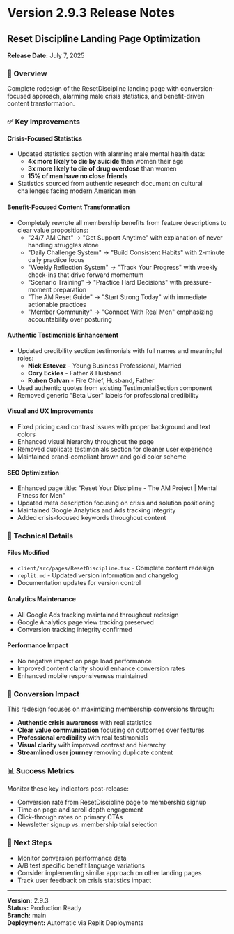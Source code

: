 # Version 2.9.3 Release Notes
## Reset Discipline Landing Page Optimization

**Release Date:** July 7, 2025

### 🎯 Overview
Complete redesign of the ResetDiscipline landing page with conversion-focused approach, alarming male crisis statistics, and benefit-driven content transformation.

### ✅ Key Improvements

#### **Crisis-Focused Statistics**
- Updated statistics section with alarming male mental health data:
  - **4x more likely to die by suicide** than women their age
  - **3x more likely to die of drug overdose** than women
  - **15% of men have no close friends**
- Statistics sourced from authentic research document on cultural challenges facing modern American men

#### **Benefit-Focused Content Transformation**
- Completely rewrote all membership benefits from feature descriptions to clear value propositions:
  - "24/7 AM Chat" → "Get Support Anytime" with explanation of never handling struggles alone
  - "Daily Challenge System" → "Build Consistent Habits" with 2-minute daily practice focus
  - "Weekly Reflection System" → "Track Your Progress" with weekly check-ins that drive forward momentum
  - "Scenario Training" → "Practice Hard Decisions" with pressure-moment preparation
  - "The AM Reset Guide" → "Start Strong Today" with immediate actionable practices
  - "Member Community" → "Connect With Real Men" emphasizing accountability over posturing

#### **Authentic Testimonials Enhancement**
- Updated credibility section testimonials with full names and meaningful roles:
  - **Nick Estevez** - Young Business Professional, Married
  - **Cory Eckles** - Father & Husband  
  - **Ruben Galvan** - Fire Chief, Husband, Father
- Used authentic quotes from existing TestimonialSection component
- Removed generic "Beta User" labels for professional credibility

#### **Visual and UX Improvements**
- Fixed pricing card contrast issues with proper background and text colors
- Enhanced visual hierarchy throughout the page
- Removed duplicate testimonials section for cleaner user experience
- Maintained brand-compliant brown and gold color scheme

#### **SEO Optimization**
- Enhanced page title: "Reset Your Discipline - The AM Project | Mental Fitness for Men"
- Updated meta description focusing on crisis and solution positioning
- Maintained Google Analytics and Ads tracking integrity
- Added crisis-focused keywords throughout content

### 🔧 Technical Details

#### **Files Modified**
- `client/src/pages/ResetDiscipline.tsx` - Complete content redesign
- `replit.md` - Updated version information and changelog
- Documentation updates for version control

#### **Analytics Maintenance**
- All Google Ads tracking maintained throughout redesign
- Google Analytics page view tracking preserved
- Conversion tracking integrity confirmed

#### **Performance Impact**
- No negative impact on page load performance
- Improved content clarity should enhance conversion rates
- Enhanced mobile responsiveness maintained

### 🎯 Conversion Impact
This redesign focuses on maximizing membership conversions through:
- **Authentic crisis awareness** with real statistics
- **Clear value communication** focusing on outcomes over features  
- **Professional credibility** with real testimonials
- **Visual clarity** with improved contrast and hierarchy
- **Streamlined user journey** removing duplicate content

### 📊 Success Metrics
Monitor these key indicators post-release:
- Conversion rate from ResetDiscipline page to membership signup
- Time on page and scroll depth engagement
- Click-through rates on primary CTAs
- Newsletter signup vs. membership trial selection

### 🚀 Next Steps
- Monitor conversion performance data
- A/B test specific benefit language variations
- Consider implementing similar approach on other landing pages
- Track user feedback on crisis statistics impact

---
**Version:** 2.9.3  
**Status:** Production Ready  
**Branch:** main  
**Deployment:** Automatic via Replit Deployments